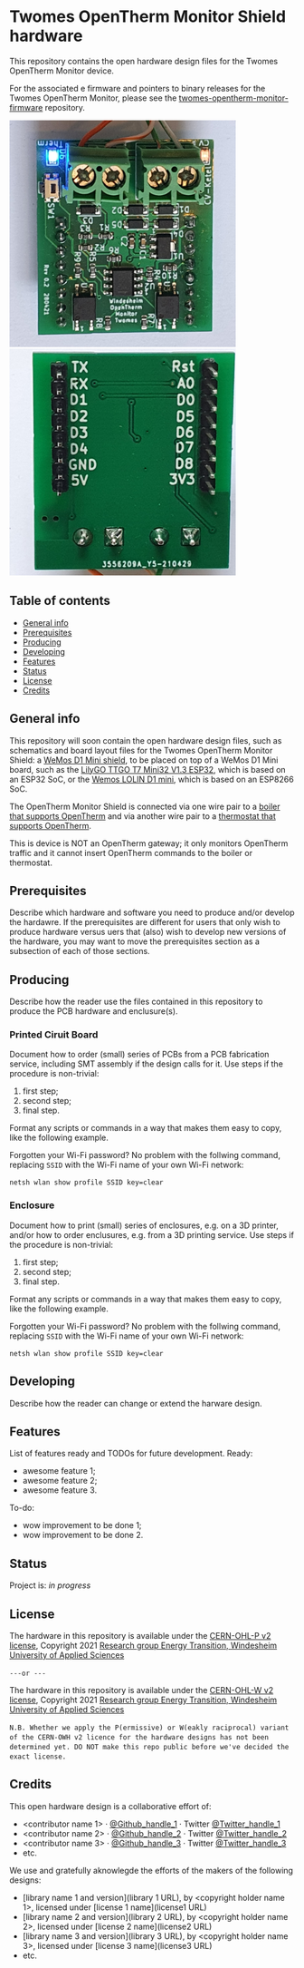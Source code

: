 # Twomes OpenTherm Monitor Shield hardware

This repository contains the open hardware design files for the Twomes OpenTherm Monitor device.

For the associated e firmware and pointers to binary releases for the Twomes OpenTherm Monitor, please see the [twomes-opentherm-monitor-firmware](https://github.com/energietransitie/twomes-opentherm-monitor-firmware) repository.

<img src="./Hardware/front.jpg" width="400" height="400" /> <img src="./Hardware/back.jpg" width="400" height="400" />

## Table of contents
* [General info](#general-info)
* [Prerequisites](#prerequisites)
* [Producing](#producing)
* [Developing](#developing) 
* [Features](#features)
* [Status](#status)
* [License](#license)
* [Credits](#credits)

## General info
This repository will soon contain the open hardware design files, such as schematics and board layout files for the Twomes OpenTherm Monitor Shield:  a [WeMos D1 Mini shield](https://www.wemos.cc/en/latest/d1_mini_shield/index.html), to be placed on top of a WeMos D1 Mini board, such as the [LilyGO TTGO T7 Mini32 V1.3 ESP32](https://github.com/LilyGO/ESP32-MINI-32-V1.3), which is based on an ESP32 SoC, or the [Wemos LOLIN D1 mini](https://www.wemos.cc/en/latest/d1/d1_mini.html), which is based on an ESP8266 SoC. 

The OpenTherm Monitor Shield is connected via one wire pair to a [boiler that supports OpenTherm](https://www.otgw.tclcode.com/matrix.cgi#boilers) and via another wire pair to a [thermostat that supports OpenTherm](https://www.otgw.tclcode.com/matrix.cgi#thermostats). 

This is device  is NOT an OpenTherm gateway; it only monitors OpenTherm traffic and it cannot insert OpenTherm commands to the boiler or thermostat.

## Prerequisites
Describe which hardware and software you need to produce and/or develop the hardawre. If the prerequisites are different for users that only wish to produce hardware versus uers that (also) wish to develop new versions of the hardware, you may want to move the prerequisites section as a subsection of each of those sections.

## Producing

Describe how the reader use the files contained in this repository to produce the PCB hardware and enclusure(s). 

### Printed Ciruit Board
Document how to order (small) series of PCBs from a PCB fabrication service, including SMT assembly if the design calls for it. Use steps if the procedure is non-trivial:
1. first step;
2. second step;
3. final step.

Format any scripts or commands in a way that makes them  easy to copy, like the following example. 

Forgotten your Wi-Fi password? No problem with the follwing command, replacing `SSID` with the Wi-Fi name of your own Wi-Fi network: 
```shell
netsh wlan show profile SSID key=clear
```
### Enclosure
Document how to print (small) series of enclosures, e.g. on a 3D printer, and/or how to order enclusures, e.g. from a 3D printing service. Use steps if the procedure is non-trivial:
1. first step;
2. second step;
3. final step.

Format any scripts or commands in a way that makes them  easy to copy, like the following example. 

Forgotten your Wi-Fi password? No problem with the follwing command, replacing `SSID` with the Wi-Fi name of your own Wi-Fi network: 
```shell
netsh wlan show profile SSID key=clear
```

## Developing
Describe how the reader can change or extend the harware design. 

## Features
List of features ready and TODOs for future development. Ready:

* awesome feature 1;
* awesome feature 2;
* awesome feature 3.

To-do:

* wow improvement to be done 1;
* wow improvement to be done 2.

## Status
Project is: _in progress_

## License
The hardware in this repository is available under the [CERN-OHL-P v2 license](./LICENSE.md), Copyright 2021 [Research group Energy Transition, Windesheim University of Applied Sciences](https://windesheim.nl/energietransitie)

`---or ---`

The hardware in this repository is available under the [CERN-OHL-W v2 license](./LICENSE.md), Copyright 2021 [Research group Energy Transition, Windesheim University of Applied Sciences](https://windesheim.nl/energietransitie)

`N.B. Whether we apply the P(ermissive) or W(eakly raciprocal) variant of the CERN-OWH v2 licence for the hardware designs has not been determined yet. DO NOT make this repo public before we've decided the exact license.` 

## Credits
This open hardware design is a collaborative effort of:
* <contributor name 1> ·  [@Github_handle_1](https://github.com/<github_handle_1>) ·  Twitter [@Twitter_handle_1](https://twitter.com/<twitter_handle_1>)
* <contributor name 2> ·  [@Github_handle_2](https://github.com/<github_handle_2>) ·  Twitter [@Twitter_handle_2](https://twitter.com/<twitter_handle_2>)
* <contributor name 3> ·  [@Github_handle_3](https://github.com/<github_handle_3>) ·  Twitter [@Twitter_handle_3](https://twitter.com/<twitter_handle_3>)
* etc. 


We use and gratefully aknowlegde the efforts of the makers of the following designs:

* [library name 1 and version](library 1 URL), by <copyright holder name 1>, licensed under [license 1 name](license1 URL)
* [library name 2 and version](library 2 URL), by <copyright holder name 2>, licensed under [license 2 name](license2 URL)
* [library name 3 and version](library 3 URL), by <copyright holder name 3>, licensed under [license 3 name](license3 URL)
* etc. 
